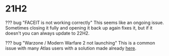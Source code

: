 # 21H2

??? bug "FACEIT is not working correctly"
    This seems like an ongoing issue. Sometimes closing it fully and opening it back up again fixes it, but if it doesn't you can always update to 22H2.
  
??? bug "Warzone / Modern Warfare 2 not launching"
    This is a common issue with many Atlas users with a solution made already [here](../../Guides/COD%20MW%20WZ2%20fix.md).
